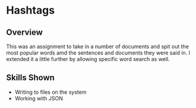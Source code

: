 # Hashtags

## Overview

This was an assignment to take in a number of documents and spit out the most popular words amd the sentences and documents they were said in.  I extended it a little further by allowing specific word search as well.

## Skills Shown

  - Writing to files on the system
  - Working with JSON
